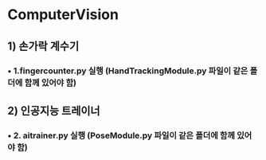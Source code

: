 # ComputerVision

## 1) 손가락 계수기
### • 1.fingercounter.py 실행 (HandTrackingModule.py 파일이 같은 폴더에 함께 있어야 함)
## 2) 인공지능 트레이너
### • 2. aitrainer.py 실행 (PoseModule.py 파일이 같은 폴더에 함께 있어야 함)
